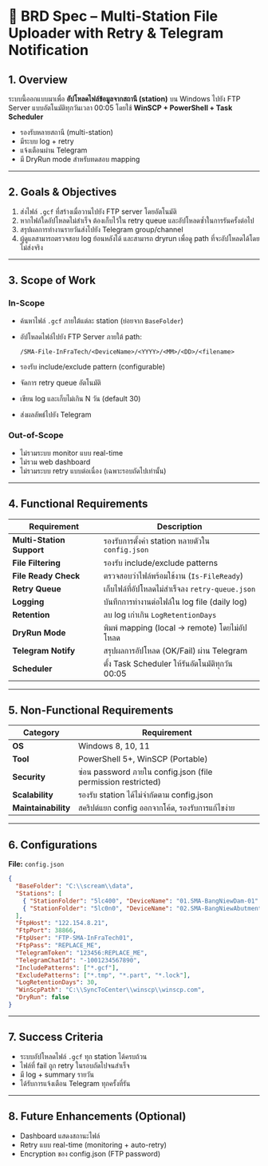 # 🧾 BRD Spec – Multi-Station File Uploader with Retry & Telegram Notification

## 1. Overview

ระบบนี้ออกแบบมาเพื่อ **อัปโหลดไฟล์ข้อมูลจากสถานี (station)** บน Windows ไปยัง FTP Server แบบอัตโนมัติทุกวันเวลา 00:05 โดยใช้ **WinSCP + PowerShell + Task Scheduler**

* รองรับหลายสถานี (multi-station)
* มีระบบ log + retry
* แจ้งเตือนผ่าน Telegram
* มี DryRun mode สำหรับทดสอบ mapping

---

## 2. Goals & Objectives

1. ส่งไฟล์ `.gcf` ที่สร้างเมื่อวานไปยัง FTP server โดยอัตโนมัติ
2. หากไฟล์ใดอัปโหลดไม่สำเร็จ ต้องเก็บไว้ใน retry queue และอัปโหลดซ้ำในการรันครั้งต่อไป
3. สรุปผลการทำงานรายวันส่งไปยัง Telegram group/channel
4. ผู้ดูแลสามารถตรวจสอบ log ย้อนหลังได้ และสามารถ dryrun เพื่อดู path ที่จะอัปโหลดได้โดยไม่ส่งจริง

---

## 3. Scope of Work

### In-Scope

* ค้นหาไฟล์ `.gcf` ภายใต้แต่ละ station (ย่อยจาก `BaseFolder`)
* อัปโหลดไฟล์ไปยัง FTP Server ภายใต้ path:

  ```
  /SMA-File-InFraTech/<DeviceName>/<YYYY>/<MM>/<DD>/<filename>
  ```
* รองรับ include/exclude pattern (configurable)
* จัดการ retry queue อัตโนมัติ
* เขียน log และเก็บไม่เกิน N วัน (default 30)
* ส่งผลลัพธ์ไปยัง Telegram

### Out-of-Scope

* ไม่รวมระบบ monitor แบบ real-time
* ไม่รวม web dashboard
* ไม่รวมระบบ retry แบบต่อเนื่อง (เฉพาะรอบถัดไปเท่านั้น)

---

## 4. Functional Requirements

| Requirement               | Description                                      |
| ------------------------- | ------------------------------------------------ |
| **Multi-Station Support** | รองรับการตั้งค่า station หลายตัวใน `config.json` |
| **File Filtering**        | รองรับ include/exclude patterns                  |
| **File Ready Check**      | ตรวจสอบว่าไฟล์พร้อมใช้งาน (`Is-FileReady`)       |
| **Retry Queue**           | เก็บไฟล์ที่อัปโหลดไม่สำเร็จลง `retry-queue.json` |
| **Logging**               | บันทึกการทำงานต่อไฟล์ใน log file (daily log)     |
| **Retention**             | ลบ log เก่าเกิน `LogRetentionDays`               |
| **DryRun Mode**           | พิมพ์ mapping (local → remote) โดยไม่อัปโหลด     |
| **Telegram Notify**       | สรุปผลการอัปโหลด (OK/Fail) ผ่าน Telegram         |
| **Scheduler**             | ตั้ง Task Scheduler ให้รันอัตโนมัติทุกวัน 00:05  |

---

## 5. Non-Functional Requirements

| Category            | Requirement                                                  |
| ------------------- | ------------------------------------------------------------ |
| **OS**              | Windows 8, 10, 11                                            |
| **Tool**            | PowerShell 5+, WinSCP (Portable)                             |
| **Security**        | ซ่อน password ภายใน config.json (file permission restricted) |
| **Scalability**     | รองรับ station ได้ไม่จำกัดตาม config.json                    |
| **Maintainability** | สคริปต์แยก config ออกจากโค้ด, รองรับการแก้ไขง่าย             |

---

## 6. Configurations

**File:** `config.json`

```json
{
  "BaseFolder": "C:\\scream\\data",
  "Stations": [
    { "StationFolder": "5lc400", "DeviceName": "01.SMA-BangNiewDam-01" },
    { "StationFolder": "5lc0n0", "DeviceName": "02.SMA-BangNiewAbutment-02" }
  ],
  "FtpHost": "122.154.8.21",
  "FtpPort": 38866,
  "FtpUser": "FTP-SMA-InFraTech01",
  "FtpPass": "REPLACE_ME",
  "TelegramToken": "123456:REPLACE_ME",
  "TelegramChatId": "-1001234567890",
  "IncludePatterns": ["*.gcf"],
  "ExcludePatterns": ["*.tmp", "*.part", "*.lock"],
  "LogRetentionDays": 30,
  "WinScpPath": "C:\\SyncToCenter\\winscp\\winscp.com",
  "DryRun": false
}
```

---

## 7. Success Criteria

* ระบบอัปโหลดไฟล์ `.gcf` ทุก station ได้ครบถ้วน
* ไฟล์ที่ fail ถูก retry ในรอบถัดไปจนสำเร็จ
* มี log + summary รายวัน
* ได้รับการแจ้งเตือน Telegram ทุกครั้งที่รัน

---

## 8. Future Enhancements (Optional)

* Dashboard แสดงสถานะไฟล์
* Retry แบบ real-time (monitoring + auto-retry)
* Encryption ของ config.json (FTP password)

